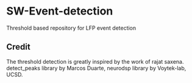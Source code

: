 # SW-Event-detection
Threshold based repository for LFP event detection


## Credit
The threshold detection is greatly inspired by the work of rajat saxena. detect_peaks library by Marcos Duarte, neurodsp library by Voytek-lab, UCSD.
